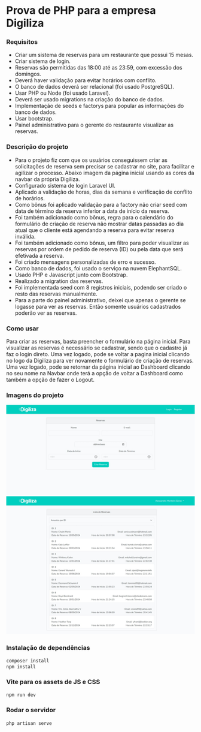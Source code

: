 # Prova de PHP para a empresa Digiliza

### Requisitos
* Criar um sistema de reservas para um restaurante que possui 15 mesas.
* Criar sistema de login.
* Reservas são permitidas das 18:00 até as 23:59, com excessão dos domingos.
* Deverá haver validação para evitar horários com conflito.
* O banco de dados deverá ser relacional (foi usado PostgreSQL).
* Usar PHP ou Node (foi usado Laravel).
* Deverá ser usado migrations na criação do banco de dados.
* Implementação de seeds e factorys para popular as informações do banco de dados.
* Usar bootstrap.
* Painel administrativo para o gerente do restaurante visualizar as reservas.

### Descrição do projeto
* Para o projeto fiz com que os usuários conseguissem criar as solicitações de reserva sem precisar se cadastrar no site, para facilitar e agilizar o processo.
Abaixo imagem da página inicial usando as cores da navbar da própria Digiliza.
* Configurado sistema de login Laravel UI.
* Aplicado a validação de horas, dias da semana e verificação de conflito de horários.
* Como bônus foi aplicado validação para a factory não criar seed com data de término da reserva inferior a data de início da reserva.
* Foi também adicionado como bônus, regra para o calendário do formulário de criação de reserva não mostrar datas passadas ao dia atual que o cliente está agendando a reserva para evitar reserva inválida.
* Foi também adicionado como bônus, um filtro para poder visualizar as reservas por ordem de pedido de reserva (ID) ou pela data que será efetivada a reserva.
* Foi criado mensagens personalizadas de erro e sucesso.
* Como banco de dados, foi usado o serviço na nuvem ElephantSQL.
* Usado PHP e Javascript junto com Bootstrap.
* Realizado a migration das reservas.
* Foi implementada seed com 8 registros iniciais, podendo ser criado o resto das reservas manualmente.
* Para a parte do painel administrativo, deixei que apenas o gerente se logasse para ver as reservas. Então somente usuários cadastrados poderão ver as reservas.


### Como usar
Para criar as reservas, basta preencher o formulário na página inicial.
Para visualizar as reservas é necessário se cadastrar, sendo que o cadastro já faz o login direto.
Uma vez logado, pode se voltar a pagina inicial clicando no logo da Digiliza para ver novamente o formulário de criação de reservas.
Uma vez logado, pode se retornar da página inicial ao Dashboard clicando no seu nome na Navbar onde terá a opção de voltar a Dashboard como também a opção de fazer o Logout.




### Imagens do projeto
![Index](https://github.com/AlessandroGeras/digiliza/blob/master/public/images/Index.jpeg)
![Reservas](https://github.com/AlessandroGeras/digiliza/blob/master/public/images/Reservas.jpeg)



### Instalação de dependências
```
composer install
npm install
```

### Vite para os assets de JS e CSS
```
npm run dev
```


### Rodar o servidor
```
php artisan serve
```

